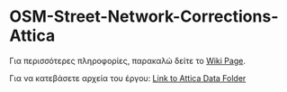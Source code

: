 # OSM-Street-Network-Corrections-Attica
Για περισσότερες πληροφορίες, παρακαλώ δείτε το [Wiki Page](https://github.com/ellak-monades-aristeias/OSM-Street-Network-Corrections-Attica/wiki).

Για να κατεβάσετε αρχεία του έργου: [Link to Attica Data Folder](https://www.dropbox.com/sh/gnx81f1zytrbfdq/AACqHRXdpPdOy_GUzlT91JXGa?dl=0)
